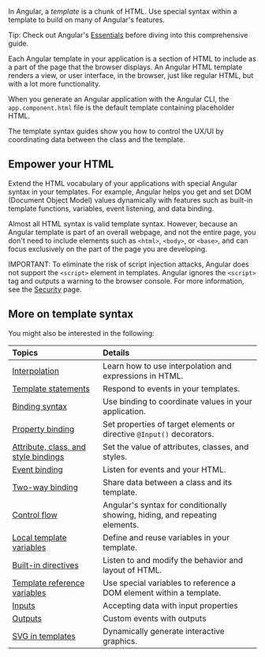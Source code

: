 <docs-decorative-header title="Template syntax" imgSrc="adev/src/assets/images/templates.svg"> <!-- markdownlint-disable-line -->
In Angular, a *template* is a chunk of HTML.
Use special syntax within a template to build on many of Angular's features.
</docs-decorative-header>

Tip: Check out Angular's [Essentials](essentials/rendering-dynamic-templates) before diving into this comprehensive guide.

<!--todo: Do we still need the following section? It seems more relevant to those coming from AngularJS, which is now 7 versions ago. -->
<!-- You may be familiar with the component/template duality from your experience with model-view-controller (MVC) or model-view-viewmodel (MVVM).
In Angular, the component plays the part of the controller/viewmodel, and the template represents the view. -->

Each Angular template in your application is a section of HTML to include as a part of the page that the browser displays.
An Angular HTML template renders a view, or user interface, in the browser, just like regular HTML, but with a lot more functionality.

When you generate an Angular application with the Angular CLI, the `app.component.html` file is the default template containing placeholder HTML.

The template syntax guides show you how to control the UX/UI by coordinating data between the class and the template.

## Empower your HTML

Extend the HTML vocabulary of your applications with special Angular syntax in your templates.
For example, Angular helps you get and set DOM \(Document Object Model\) values dynamically with features such as built-in template functions, variables, event listening, and data binding.

Almost all HTML syntax is valid template syntax.
However, because an Angular template is part of an overall webpage, and not the entire page, you don't need to include elements such as `<html>`, `<body>`, or `<base>`, and can focus exclusively on the part of the page you are developing.

IMPORTANT: To eliminate the risk of script injection attacks, Angular does not support the `<script>` element in templates.
Angular ignores the `<script>` tag and outputs a warning to the browser console.
For more information, see the [Security](best-practices/security) page.

## More on template syntax

You might also be interested in the following:

| Topics                                                                    | Details                                                                       |
| :------------------------------------------------------------------------ | :---------------------------------------------------------------------------- |
| [Interpolation](guide/templates/interpolation)                            | Learn how to use interpolation and expressions in HTML.                       |
| [Template statements](guide/templates/template-statements)                | Respond to events in your templates.                                          |
| [Binding syntax](guide/templates/binding)                                 | Use binding to coordinate values in your application.                         |
| [Property binding](guide/templates/property-binding)                      | Set properties of target elements or directive `@Input()` decorators.         |
| [Attribute, class, and style bindings](guide/templates/attribute-binding) | Set the value of attributes, classes, and styles.                             |
| [Event binding](guide/templates/event-binding)                            | Listen for events and your HTML.                                              |
| [Two-way binding](guide/templates/two-way-binding)                        | Share data between a class and its template.                                  |
| [Control flow](guide/templates/control-flow)                              | Angular's syntax for conditionally showing, hiding, and repeating elements.   |
| [Local template variables](let-template-variables)                        | Define and reuse variables in your template.                                  |
| [Built-in directives](guide/directives)                                   | Listen to and modify the behavior and layout of HTML.                         |
| [Template reference variables](guide/templates/reference-variables)       | Use special variables to reference a DOM element within a template.           |
| [Inputs](guide/components/inputs)                                         | Accepting data with input properties                                          |
| [Outputs](guide/components/outputs)                                       | Custom events with outputs                                                    |
| [SVG in templates](guide/templates/svg-in-templates)                      | Dynamically generate interactive graphics.                                    |
